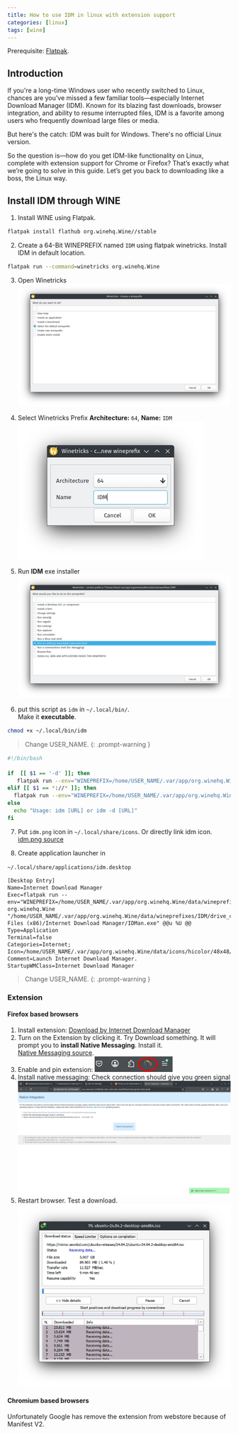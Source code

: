 ```yaml
---
title: How to use IDM in linux with extension support
categories: [linux]
tags: [wine]
---
```


Prerequisite: [Flatpak](https://flatpak.org/setup/).  
## Introduction  
If you're a long-time Windows user who recently switched to Linux, chances are you've missed a few familiar tools—especially Internet Download Manager (IDM). Known for its blazing fast downloads, browser integration, and ability to resume interrupted files, IDM is a favorite among users who frequently download large files or media.

But here's the catch: IDM was built for Windows. There's no official Linux version.

So the question is—how do you get IDM-like functionality on Linux, complete with extension support for Chrome or Firefox? That’s exactly what we’re going to solve in this guide. Let’s get you back to downloading like a boss, the Linux way.

## Install IDM through WINE

1. Install WINE using Flatpak.  
```sh
flatpak install flathub org.winehq.Wine//stable
```

2. Create a 64-Bit WINEPREFIX named `IDM` using flatpak winetricks. Install IDM in default location.  
```sh
flatpak run --command=winetricks org.winehq.Wine
```

3. Open Winetricks
![open winetricks](../assets/images/2023-01-08-how-to-use-idm-in-linux-with-extension/Screenshot_20250424_185512.webp)

4. Select Winetricks Prefix **Architecture:** `64`, **Name:** `IDM`  
![select prefix](../assets/images/2023-01-08-how-to-use-idm-in-linux-with-extension/Screenshot_20250424_185531.webp)

5. Run **IDM** exe installer
![run exe](../assets/images/2023-01-08-how-to-use-idm-in-linux-with-extension/Screenshot_20250424_185633.webp)

6. put this script as `idm` in `~/.local/bin/`.  
Make it **executable**. 
```sh
chmod +x ~/.local/bin/idm
```  

> Change USER_NAME.
{: .prompt-warning }

```bash
#!/bin/bash

if  [[ $1 == '-d' ]]; then
   flatpak run --env="WINEPREFIX=/home/USER_NAME/.var/app/org.winehq.Wine/data/wineprefixes/IDM/" org.winehq.Wine "/home/USER_NAME/.var/app/org.winehq.Wine/data/wineprefixes/IDM/drive_c/Program Files (x86)/Internet Download Manager/IDMan.exe" /d "$2"
elif [[ $1 == *://* ]]; then
  flatpak run --env="WINEPREFIX=/home/USER_NAME/.var/app/org.winehq.Wine/data/wineprefixes/IDM/" org.winehq.Wine "/home/USER_NAME/.var/app/org.winehq.Wine/data/wineprefixes/IDM/drive_c/Program Files (x86)/Internet Download Manager/IDMan.exe" /d "$1"
else
  echo "Usage: idm [URL] or idm -d [URL]"
fi
```
7. Put `idm.png` icon in `~/.local/share/icons`. Or directly link idm icon.   
[idm.png source](https://github.com/tazihad/idm-linux/blob/65430a627053d5be3b092b8a7688b96c16af3245/idm.png)

8. Create application launcher in

`~/.local/share/applications/idm.desktop`  
```
[Desktop Entry]
Name=Internet Download Manager
Exec=flatpak run --env="WINEPREFIX=/home/USER_NAME/.var/app/org.winehq.Wine/data/wineprefixes/IDM/" org.winehq.Wine "/home/USER_NAME/.var/app/org.winehq.Wine/data/wineprefixes/IDM/drive_c/Program Files (x86)/Internet Download Manager/IDMan.exe" @@u %U @@
Type=Application
Terminal=false
Categories=Internet;
Icon=/home/USER_NAME/.var/app/org.winehq.Wine/data/icons/hicolor/48x48/apps/2829_IDMan.0.png
Comment=Launch Internet Download Manager.
StartupWMClass=Internet Download Manager
```  

> Change USER_NAME.
{: .prompt-warning }



### Extension

#### Firefox based browsers

1. Install extension: [Download by Internet Download Manager](https://addons.mozilla.org/en-US/firefox/addon/download-by-idm/)  
2. Turn on the Extension by clicking it. Try Download something. It will prompt you to **install Native Messaging**. Install it.  
[Native Messaging source](https://github.com/Emano-Waldeck/native-client/releases/tag/0.1.5).  
3. Enable and pin extension:
![enable extension](../assets/images/2023-01-08-how-to-use-idm-in-linux-with-extension/Screenshot_20250424_200119.webp)
4. Install native messaging: Check connection should give you green signal
![install native messaging](../assets/images/2023-01-08-how-to-use-idm-in-linux-with-extension/Screenshot_20250424_200438.webp)
5. Restart browser. Test a download.
![test download](../assets/images/2023-01-08-how-to-use-idm-in-linux-with-extension/Screenshot_20250424_200900.webp)

#### Chromium based browsers

Unfortunately Google has remove the extension from webstore because of Manifest V2.

